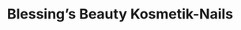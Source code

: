 ---
title: "Blessing’s Beauty Kosmetik-Nails"
url: /olten/blessings-beauty-kosmetik-nails/
shop: Kosmetik
---